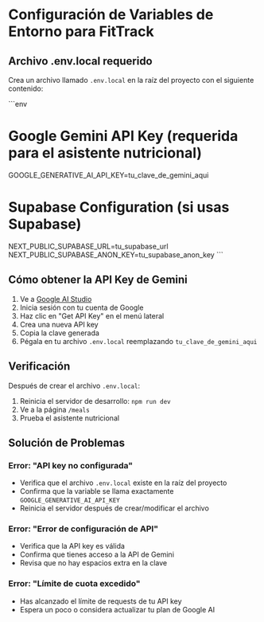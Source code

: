 # Configuración de Variables de Entorno para FitTrack

## Archivo .env.local requerido

Crea un archivo llamado `.env.local` en la raíz del proyecto con el siguiente contenido:

\`\`\`env
# Google Gemini API Key (requerida para el asistente nutricional)
GOOGLE_GENERATIVE_AI_API_KEY=tu_clave_de_gemini_aqui

# Supabase Configuration (si usas Supabase)
NEXT_PUBLIC_SUPABASE_URL=tu_supabase_url
NEXT_PUBLIC_SUPABASE_ANON_KEY=tu_supabase_anon_key
\`\`\`

## Cómo obtener la API Key de Gemini

1. Ve a [Google AI Studio](https://aistudio.google.com/)
2. Inicia sesión con tu cuenta de Google
3. Haz clic en "Get API Key" en el menú lateral
4. Crea una nueva API key
5. Copia la clave generada
6. Pégala en tu archivo `.env.local` reemplazando `tu_clave_de_gemini_aqui`

## Verificación

Después de crear el archivo `.env.local`:

1. Reinicia el servidor de desarrollo: `npm run dev`
2. Ve a la página `/meals` 
3. Prueba el asistente nutricional

## Solución de Problemas

### Error: "API key no configurada"
- Verifica que el archivo `.env.local` existe en la raíz del proyecto
- Confirma que la variable se llama exactamente `GOOGLE_GENERATIVE_AI_API_KEY`
- Reinicia el servidor después de crear/modificar el archivo

### Error: "Error de configuración de API"
- Verifica que la API key es válida
- Confirma que tienes acceso a la API de Gemini
- Revisa que no hay espacios extra en la clave

### Error: "Límite de cuota excedido"
- Has alcanzado el límite de requests de tu API key
- Espera un poco o considera actualizar tu plan de Google AI
